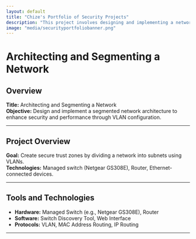 ```yaml
---
layout: default
title: "Chize's Portfolio of Security Projects"
description: "This project involves designing and implementing a network segmentation strategy to enhance both security and performance. By dividing the network into isolated subnets using VLANs, different types of devices and trust zones can be separated, minimizing the risk of unauthorized access and optimizing traffic management."
image: "media/securityportfoliobanner.png"
---
```


# Architecting and Segmenting a Network

## Overview
**Title:** Architecting and Segmenting a Network  
**Objective:** Design and implement a segmented network architecture to enhance security and performance through VLAN configuration.

---

## Project Overview
**Goal:** Create secure trust zones by dividing a network into subnets using VLANs.  
**Technologies:** Managed switch (Netgear GS308E), Router, Ethernet-connected devices.

---

## Tools and Technologies
- **Hardware:** Managed Switch (e.g., Netgear GS308E), Router
- **Software:** Switch Discovery Tool, Web Interface
- **Protocols:** VLAN, MAC Address Routing, IP Routing

---
